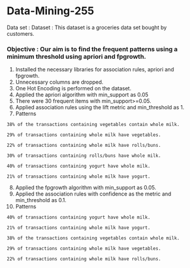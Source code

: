 # Data-Mining-255
Data set : Dataset : This dataset is a groceries data set bought by customers.



### Objective : Our aim is to find the frequent patterns using a minimum threshold using apriori and fpgrowth.


1. Installed the necessary libraries for association rules, apriori and fpgrowth.
2. Unnecessary columns are dropped.
3. One Hot Encoding is performed on the dataset.
4. Applied the apriori algorithm with min_support as 0.05
5. There were 30 frequent items with min_support>=0.05.
6. Applied association rules using the lift metric and min_threshold as 1.
7. Patterns 
```
38% of the transactions containing vegetables contain whole milk.

29% of transactions containing whole milk have vegetables.

22% of transactions containing whole milk have rolls/buns.

30% of transactions containing rolls/buns have whole milk.

40% of transactions containing yogurt have whole milk.

21% of transactions containing whole milk have yogurt.
```
8. Applied the fpgrowth algorithm with min_support as 0.05.
9. Applied the association rules with confidence as the metric and min_threshold as 0.1.
10. Patterns
```
40% of transactions containing yogurt have whole milk.

21% of transactions containing whole milk have yogurt.

38% of the transactions containing vegetables contain whole milk.

29% of transactions containing whole milk have vegetables.

22% of transactions containing whole milk have rolls/buns.
```

